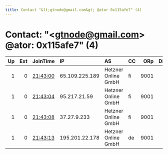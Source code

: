 ```yaml
---
title: Contact "&lt;gtnode@gmail.com&gt; @ator 0x115afe7" (4)
---
```


# Contact: "&lt;gtnode@gmail.com&gt; @ator: 0x115afe7" (4)

|   Up |   Ext | JoinTime                                                                                              | IP             | AS                  | CC   |   ORp |   Dirp | OS    | Version   | Nickname   |   eFamMembers |
|-----:|------:|:------------------------------------------------------------------------------------------------------|:---------------|:--------------------|:-----|------:|-------:|:------|:----------|:-----------|--------------:|
|    1 |     0 | [21:43:00](https://nusenu.github.io/OrNetStats/w/relay/3F1BD3411019212B3CB5B1C23DFA6142494D27DB.html) | 65.109.225.189 | Hetzner Online GmbH | fi   |  9001 |      0 | Linux | 0.4.7.13  | gt         |             6 |
|    1 |     0 | [21:43:04](https://nusenu.github.io/OrNetStats/w/relay/6685048C935DA4F64101EA3E4D083C989DF0C363.html) | 95.217.21.59   | Hetzner Online GmbH | fi   |  9001 |      0 | Linux | 0.4.7.13  | gt         |             6 |
|    1 |     0 | [21:43:08](https://nusenu.github.io/OrNetStats/w/relay/9344BC627E683E3097DD183079F063B8E93D686F.html) | 37.27.9.233    | Hetzner Online GmbH | fi   |  9001 |      0 | Linux | 0.4.7.13  | gt         |             6 |
|    1 |     0 | [21:43:13](https://nusenu.github.io/OrNetStats/w/relay/49A2977B13557FED327073156A82286CE59D6164.html) | 195.201.22.178 | Hetzner Online GmbH | de   |  9001 |      0 | Linux | 0.4.7.13  | gt         |             6 |
